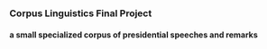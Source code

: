 ### Corpus Linguistics Final Project
#### a small specialized corpus of presidential speeches and remarks
